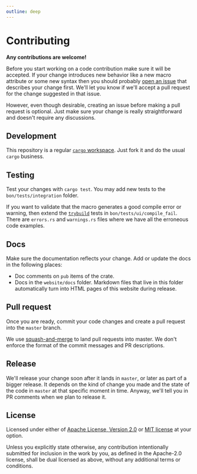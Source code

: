 ```yaml
---
outline: deep
---
```


# Contributing

**Any contributions are welcome!**

Before you start working on a code contribution make sure it will be accepted. If your change introduces new behavior like a new macro attribute or some new syntax then you should probably [open an issue](https://github.com/elastio/bon/issues) that describes your change first. We'll let you know if we'll accept a pull request for the change suggested in that issue.

However, even though desirable, creating an issue before making a pull request is optional. Just make sure your change is really straightforward and doesn't require any discussions.

## Development

This repository is a regular [`cargo` workspace](https://doc.rust-lang.org/book/ch14-03-cargo-workspaces.html). Just fork it and do the usual `cargo` business.

## Testing

Test your changes with `cargo test`. You may add new tests to the `bon/tests/integration` folder.

If you want to validate that the macro generates a good compile error or warning, then extend the [`trybuild`](https://docs.rs/trybuild/latest/trybuild/) tests in `bon/tests/ui/compile_fail`. There are `errors.rs` and `warnings.rs` files where we have all the erroneous code examples.

## Docs

Make sure the documentation reflects your change. Add or update the docs in the following places:

-   Doc comments on `pub` items of the crate.
-   Docs in the `website/docs` folder. Markdown files that live in this folder automatically turn into HTML pages of this website during release.

## Pull request

Once you are ready, commit your code changes and create a pull request into the `master` branch.

We use [squash-and-merge](https://docs.github.com/en/pull-requests/collaborating-with-pull-requests/incorporating-changes-from-a-pull-request/about-pull-request-merges#squash-and-merge-your-commits) to land pull requests into master. We don't enforce the format of the commit messages and PR descriptions.

## Release

We'll release your change soon after it lands in `master`, or later as part of a bigger release. It depends on the kind of change you made and the state of the code in `master` at that specific moment in time. Anyway, we'll tell you in PR comments when we plan to release it.

## License

Licensed under either of [Apache License, Version
2.0](https://github.com/elastio/bon/blob/master/LICENSE-APACHE) or [MIT license](https://github.com/elastio/bon/blob/master/LICENSE-MIT) at your option.

Unless you explicitly state otherwise, any contribution intentionally submitted
for inclusion in the work by you, as defined in the Apache-2.0 license, shall be
dual licensed as above, without any additional terms or conditions.
